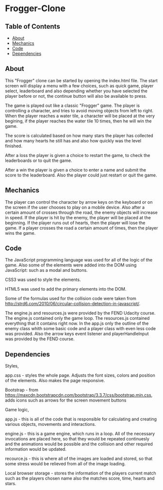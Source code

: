 # Frogger-Clone

## Table of Contents

* [About](#about)
* [Mechanics](#mechanics)
* [Code](#code)
* [Dependencies](#dependencies)




## About

This "Frogger" clone can be started by opening the index.html file. The start screen will display a menu with a few choices, such as quick game, player select, leaderboard and also depending whether you have selected the player before or not, the continue button will also be available to press.

The game is played out like a classic "Frogger" game. The player is controlling a character, and tries to avoid moving objects from left to right. When the player reaches a water tile, a character will be placed at the very begining, if the player reaches the water tile 10 times, then he will win the game.

The score is calculated based on how many stars the player has collected and how many hearts he still has and also how quickly was the level finished.

After a loss the player is given a choice to restart the game, to check the leaderboards or to quit the game.

After a win the player is given a choice to enter a name and submit the score to the leaderboard. Also the player could just restart or quit the game.

## Mechanics

The player can control the character by arrow keys on the keyboard or on the screen if the user chooses to play on a mobile device. Also after a certain amount of crosses through the road, the enemy objects will increase in speed. If the player is hit by the enemy, the player will be placed at the beginning. If the player runs out of hearts, then the player will lose the game. If a player crosses the road a certain amount of times, then the player wins the game.

## Code

The JavaScript programming language was used for all of the logic of the game. Also some of the elements were added into the DOM using JavaScript: such as a modal and buttons.

CSS3 was used to style the elements.

HTML5 was used to add the primary elements into the DOM.

Some of the formulas used for the collision code were taken from http://strd6.com/2010/06/circular-collision-detection-in-javascript/.

The engine.js and resources.js were provided by the FEND Udacity course. The engine.js contained only the game loop. The resources.js contained everything that it contains right now. In the app.js only the outline of the enemy class whith some basic code and a player class with even less code was provided. Also the arrow keys event listener and playerHandleInput was provided by the FEND course.

## Dependencies

Styles,

app.css - styles the whole page. Adjusts the font sizes, colors and position of the elements. Also makes the page responsive.

Bootstrap - from https://maxcdn.bootstrapcdn.com/bootstrap/3.3.7/css/bootstrap.min.css, adds icons such as arrows for the screen movement buttons

Game logic,

app.js - this is all of the code that is responsible for calculating and creating various objects, movements and interactions.

engine.js - this is a game engine, which runs in a loop. All of the necessary invocations are placed here, so that they would be repeated continuesly and the animations would be possible and the collision and other required information would be updated.

recource.js - this is where all of the images are loaded and stored, so that some stress would be relieved from all of the image loading.

Local browser storage - stores the information of the players current match such as the players chosen name also the matches score, time, hearts and stars.